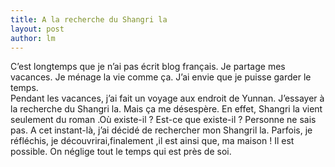 ```yaml
---
title: A la recherche du Shangri la 
layout: post
author: lm
---
```

<p>  C’est longtemps que je n’ai pas écrit blog français. Je partage mes vacances. Je ménage la vie comme ça. J’ai envie que je puisse garder le temps.<br />
  Pendant les vacances, j’ai fait un voyage aux endroit de Yunnan. J’essayer à la recherche du Shangri la. Mais ça me désespère. En effet, Shangri la vient seulement du roman .Où existe-il ? Est-ce que existe-il ? Personne ne sais pas. A cet instant-là, j’ai décidé de rechercher mon Shangril la. Parfois, je réfléchis, je découvrirai,finalement ,il est ainsi que, ma maison ! Il est possible. On néglige tout le temps qui est près de soi. </p>
